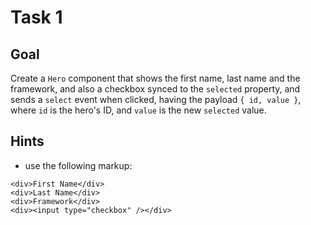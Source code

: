 # Task 1

## Goal

Create a `Hero` component that shows the first name, last name and the framework, and also a checkbox synced to the `selected` property, and sends a `select` event when clicked, having the payload `{ id, value }`, where `id` is the hero's ID, and `value` is the new `selected` value.

## Hints

- use the following markup:

```
<div>First Name</div>
<div>Last Name</div>
<div>Framework</div>
<div><input type="checkbox" /></div>
```
